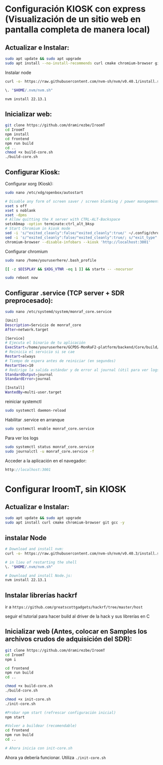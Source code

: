 # Configuración KIOSK con express (Visualización de un sitio web en pantalla completa de manera local)

## Actualizar e Instalar:
```bash
sudo apt update && sudo apt upgrade
sudo apt install --no-install-recommends curl cmake chromium-browser git xserver-xorg x11-xserver-utils xinit openbox -y
```

Instalar node
```bash
curl -o- https://raw.githubusercontent.com/nvm-sh/nvm/v0.40.1/install.sh | bash

\. "$HOME/.nvm/nvm.sh"

nvm install 22.13.1
```

## Inicializar web:
```bash
git clone https://github.com/dramirezbe/IroomT
cd IroomT
npm install
cd frontend
npm run build
cd ..
chmod +x build-core.sh
./build-core.sh
```


## Configurar Kiosk:

Configurar xorg (Kiosk):
```bash
sudo nano /etc/xdg/openbox/autostart
```

```bash
# Disable any form of screen saver / screen blanking / power management
xset s off
xset s noblank
xset -dpms
# Allow quitting the X server with CTRL-ALT-Backspace
setxkbmap -option terminate:ctrl_alt_bksp
# Start Chromium in kiosk mode
sed -i 's/"exited_cleanly":false/"exited_cleanly":true/' ~/.config/chromium/'Local State'
sed -i 's/"exited_cleanly":false/"exited_cleanly":true/; s/"exit_type":"[^"]\+"/"exit_type":"Normal"/' ~/.config/chromium/Default/Preferences
chromium-browser --disable-infobars --kiosk 'http://localhost:3001'
```
Configurar chromium
```bash
sudo nano /home/youruserhere/.bash_profile

```
```bash
[[ -z $DISPLAY && $XDG_VTNR -eq 1 ]] && startx -- -nocursor
```
```bash
sudo reboot now
```

## Configurar .service (TCP server + SDR preprocesado):

```bash
sudo nano /etc/systemd/system/monraf_core.service
```

```bash
[Unit]
Description=Servicio de monraf_core
After=network.target

[Service]
# Ejecuta el binario de tu aplicación
ExecStart=/home/youruserhere/GCPDS-MonRaF2-platform/backend/Core/build/monraf_core
# Reinicia el servicio si se cae
Restart=always
# Tiempo de espera antes de reiniciar (en segundos)
RestartSec=10
# Redirige la salida estándar y de error al journal (útil para ver logs)
StandardOutput=journal
StandardError=journal

[Install]
WantedBy=multi-user.target
```
reiniciar systemctl
```bash
sudo systemctl daemon-reload
```
Habilitar .service en arranque
```bash
sudo systemctl enable monraf_core.service
```
Para ver los logs
```bash
sudo systemctl status monraf_core.service
sudo journalctl -u monraf_core.service -f
```

Acceder a la aplicación en el navegador:
```javascript
http://localhost:3001
```


# Configurar IroomT, sin KIOSK

## Actualizar e Instalar:
```bash
sudo apt update && sudo apt upgrade
sudo apt install curl cmake chromium-browser git gcc -y
```
## instalar Node

```bash
# Download and install nvm:
curl -o- https://raw.githubusercontent.com/nvm-sh/nvm/v0.40.3/install.sh | bash

# in lieu of restarting the shell
\. "$HOME/.nvm/nvm.sh"

# Download and install Node.js:
nvm install 22.13.1

```

## Instalar librerías hackrf

ir a ```https://github.com/greatscottgadgets/hackrf/tree/master/host```

seguir el tutorial para hacer build al driver de la hack y sus librerías en C

## Inicializar web (Antes, colocar en Samples los archivos crudos de adquisición del SDR):
```bash
git clone https://github.com/dramirezbe/IroomT
cd IroomT
npm i

cd frontend
npm run build
cd ..

chmod +x build-core.sh
./build-core.sh

chmod +x init-core.sh
./init-core.sh

#Probar npm start (refrescar configuración inicial)
npm start

#Volver a buildear (recomendable)
cd frontend
npm run build
cd ..

# Ahora inicia con init-core.sh
```
Ahora ya debería funcionar. Utiliza ```./init-core.sh```